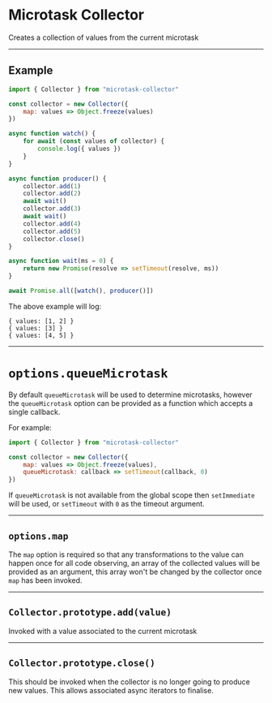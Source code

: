 # Microtask Collector

Creates a collection of values from the current microtask

-------------

## Example

```js
import { Collector } from "microtask-collector"

const collector = new Collector({
    map: values => Object.freeze(values)
})

async function watch() {
    for await (const values of collector) {
        console.log({ values })
    }
}

async function producer() {
    collector.add(1)
    collector.add(2)
    await wait()
    collector.add(3)
    await wait()
    collector.add(4)
    collector.add(5)
    collector.close()
}

async function wait(ms = 0) {
    return new Promise(resolve => setTimeout(resolve, ms))
}

await Promise.all([watch(), producer()])
```

The above example will log:

```
{ values: [1, 2] }
{ values: [3] }
{ values: [4, 5] }
```

-------------

# `options.queueMicrotask`

By default `queueMicrotask` will be used to determine microtasks, however the `queueMicrotask` option can be provided as a function which accepts a single callback. 

For example:

```js
import { Collector } from "microtask-collector"

const collector = new Collector({
    map: values => Object.freeze(values),
    queueMicrotask: callback => setTimeout(callback, 0)
})
```

If `queueMicrotask` is not available from the global scope then `setImmediate` will be used, or `setTimeout` with `0` as the timeout argument.

-------------

## `options.map`

The `map` option is required so that any transformations to the value can happen once for all code observing, an array of the collected values will be provided as an argument, this array won't be changed by the collector once `map` has been invoked. 

-------------

## `Collector.prototype.add(value)`

Invoked with a value associated to the current microtask

-------------

## `Collector.prototype.close()`

This should be invoked when the collector is no longer going to produce new values. This allows associated async iterators to finalise. 
